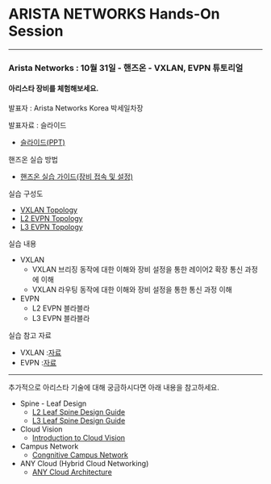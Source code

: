 # ARISTA NETWORKS Hands-On Session

---
### Arista Networks : 10월 31일 - 핸즈온 - VXLAN, EVPN 튜토리얼

#### 아리스타 장비를 체험해보세요.

발표자 : Arista Networks Korea 박세일차장 

발표자료 : 슬라이드
* [슬라이드(PPT)](...)

핸즈온 실습 방법
* [핸즈온 실습 가이드(장비 접속 및 설정)](https://github.com/mgsang/19handson/tree/master/Guide)

실습 구성도
* [VXLAN Topology](https://github.com/mgsang/19handson/blob/master/Topology/Hands-on_VXLAN.jpg)
* [L2 EVPN Topology](https://github.com/mgsang/19handson/blob/master/Topology/Hands-on_EVPN(L2).jpg)
* [L3 EVPN Topology](https://github.com/mgsang/19handson/blob/master/Topology/Hands-on_EVPN(L3).jpg)

실습 내용
- VXLAN
  - VXLAN 브리징 동작에 대한 이해와 장비 설정을 통한 레이어2 확장 통신 과정에 이해
  - VXLAN 라우팅 동작에 대한 이해와 장비 설정을 통한 통신 과정 이해
- EVPN
  - L2 EVPN 블라블라
  - L3 EVPN 블라블라

실습 참고 자료
* VXLAN :[자료](...)
* EVPN :[자료](...)


*** 

추가적으로 아리스타 기술에 대해 궁금하시다면 아래 내용을 참고하세요.
- Spine - Leaf Design
  - [L2 Leaf Spine Design Guide](https://downloads.arista.com/DesignGuides/L2LS_Design_Guide.pdf?Expires=1571729003&Signature=StYEh~gv5iaIurcqLPNIIO20baM6VzhTz4isAb0e8NdpQJInBnde2Rp0oHe0akUDwtcETYekz48SHjhSikuXXNP4jSD6lm-k3z0S4okU26MoW~bLWJBp6ZUeDGd5dwDbFf5QNazSF4TAbsPMytIDgI2hiOLnakIOzAayvbX1qE1bMfrTPI~ZAgi23IVQQRyZjHKknybElFB9M5GwuVnCMRc03zRn5~w~8uRbKV699CVbW4naMv-2eTLzoCdEyE8R4pRkKSSDhEq3-19Otbal7UniC94la7fVxnluUef1ACCoYthC9-LJMsCQ6oBb4qSzRd0C6rMK5pI09XxwlJyaZA__&Key-Pair-Id=APKAJIVJRQERDQSM5TDQ)
  - [L3 Leaf Spine Design Guide](https://www.arista.com/custom_data/downloads/?f=/support/download/DesignGuides/Arista_L3LS_Design_Deployment_Guide.pdf)
- Cloud Vision
  - [Introduction to Cloud Vision](https://www.arista.com/en/cg-cv/cv-introduction-to-cloudvision)
- Campus Network  
  - [Congnitive Campus Network](https://www.arista.com/ko/solutions/cognitive-campus-network)
- ANY Cloud (Hybrid Cloud Networking)
  - [ANY Cloud Architecture](https://www.arista.com/en/solutions/hybrid-cloud)
